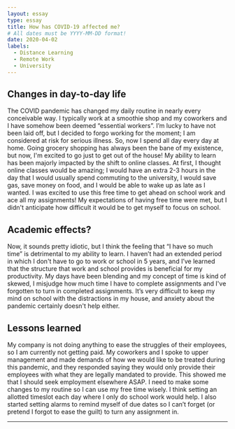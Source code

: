 ```yaml
---
layout: essay
type: essay
title: How has COVID-19 affected me?
# All dates must be YYYY-MM-DD format!
date: 2020-04-02
labels:
  - Distance Learning
  - Remote Work
  - University
---
```


## Changes in day-to-day life 
The COVID pandemic has changed my daily routine in nearly every conceivable way. I typically work at a smoothie shop and my coworkers and I have somehow been deemed “essential workers”. I’m lucky to have not been laid off, but I decided to forgo working for the moment; I am considered at risk for serious illness. So, now I spend all day every day at home. Going grocery shopping has always been the bane of my existence, but now, I'm excited to go just to get out of the house! My ability to learn has been majorly impacted by the shift to online classes. At first, I thought online classes would be amazing; I would have an extra 2-3 hours in the day that I would usually spend commuting to the university, I would save gas, save money on food, and I would be able to wake up as late as I wanted. I was excited to use this free time to get ahead on school work and ace all my assignments! My expectations of having free time were met, but I didn't anticipate how difficult it would be to get myself to focus on school. 

##  Academic effects?
Now, it sounds pretty idiotic, but I think the feeling that “I have so much time” is detrimental to my ability to learn. I haven’t had an extended period in which I don't have to go to work or school in 5 years, and I’ve learned that the structure that work and school provides is beneficial for my productivity. My days have been blending and my concept of time is kind of skewed, I misjudge how much time I have to complete assignments and I've forgotten to turn in completed assignments. It’s very difficult to keep my mind on school with the distractions in my house, and anxiety about the pandemic certainly doesn't help either.

## Lessons learned
My company is not doing anything to ease the struggles of their employees, so I am currently not getting paid. My coworkers and I spoke to upper management and made demands of how we would like to be treated during this pandemic, and they responded saying they would only provide their employees with what they are legally mandated to provide. This showed me that I should seek employment elsewhere ASAP. I need to make some changes to my routine so I can use my free time wisely. I think setting an allotted timeslot each day where I only do school work would help. I also started setting alarms to remind myself of due dates so I can’t forget (or pretend I forgot to ease the guilt) to turn any assignment in.





<hr>
